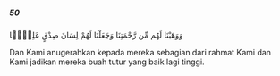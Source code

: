 ##### 50

<span class="ayah">وَوَهَبْنَا لَهُم مِّن رَّحْمَتِنَا وَجَعَلْنَا لَهُمْ لِسَانَ صِدْقٍ عَلِيًّۭا</span>

<span class="ayah_translation">Dan Kami anugerahkan kepada mereka sebagian dari rahmat Kami dan Kami jadikan mereka buah tutur yang baik lagi tinggi.</span>
